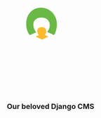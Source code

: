 <div class="logo">
<svg width="300" height="300" viewBox="0 0 180 180" fill="none" xmlns="http://www.w3.org/2000/svg">
<path fill-rule="evenodd" clip-rule="evenodd"
    d="M130.84 104.52L135.262 102.465C135.262 102.465 133.122 100.134 133.122 96.8994C133.122 93.8551 135.215 91.5718 139.163 91.5718C143.539 91.5718 145.394 94.3308 145.394 97.3751C145.394 100.039 143.444 102.275 143.444 102.275L148.294 104.52L139.567 108.656L130.84 104.52Z"
    fill="#FCB92C" />
<path
    d="M138.023 65C126.947 65 117.965 73.4591 117.965 87.3252C117.965 97.9645 123.023 102.499 123.023 102.499L131.657 98.4877C131.657 98.4877 127.732 94.2146 127.732 88.2844C127.732 82.7032 131.569 78.5172 138.808 78.5172C146.831 78.5172 150.232 83.5752 150.232 89.1565C150.232 94.0402 146.656 98.1389 146.656 98.1389L156.075 102.499C156.075 102.499 159.999 96.7436 159.999 87.5868C159.999 74.244 149.709 65 138.023 65Z"
    fill="#6AB946" />
<path
    d="M58.0257 84.4732L59.1476 79.5448C57.024 80.0256 56.9439 78.9839 56.9439 76.9404V72.5329C56.9439 67.364 54.8202 65 49.0905 65C43.0001 65 40.1151 67.6445 40.5158 70.8901L46.7264 72.052C46.5261 70.249 47.2072 69.5678 48.6497 69.5678C50.1723 69.5678 50.6932 70.3291 50.6932 72.4527V73.0137C44.162 73.0537 39.8747 75.0171 39.8747 79.3445C39.8747 82.9106 42.7997 84.8338 46.2055 84.8338C49.1305 84.8338 50.573 83.3914 51.5346 82.0291C52.0555 83.4314 53.7384 85.1544 58.0257 84.4732ZM50.6932 78.0222C50.5329 79.7452 49.0905 80.3863 47.8884 80.3863C46.8466 80.3863 46.1655 79.9054 46.1655 78.8637C46.1655 77.0205 48.249 76.5798 50.6932 76.5397V78.0222Z"
    class="letter" />
<path
    d="M103.675 84.8338C111.048 84.8338 113.332 80.3462 113.332 74.8568C113.332 69.688 111.288 65 103.555 65C95.982 65 93.8183 69.5277 93.8183 74.7767C93.8183 80.1458 96.1022 84.8338 103.675 84.8338ZM103.595 80.1859C100.83 80.1859 100.309 77.5414 100.309 74.8568C100.309 72.2123 100.83 69.6479 103.555 69.6479C106.32 69.6479 106.841 72.2123 106.841 74.937C106.841 77.6616 106.32 80.1859 103.595 80.1859Z"
    class="letter" />
<path
    d="M31.9003 77.6215C31.9003 79.2243 30.9787 80.1859 29.4561 80.1859C27.2924 80.1859 26.4911 78.5431 26.4911 75.2174C26.4911 72.5329 26.7716 69.6479 29.4561 69.6479C30.578 69.6479 31.8202 70.4092 31.4596 72.9335L37.59 71.6914C38.0308 67.4442 34.665 65 29.5363 65C24.087 65 20 67.4442 20 74.8568C20 81.1876 22.8849 84.8338 29.376 84.8338C34.5448 84.8338 36.6284 82.3496 37.7102 78.7835L31.9003 77.6215Z"
    class="letter" />
<path
    d="M112.21 106.783L113.332 101.854C111.208 102.335 111.128 101.293 111.128 99.2499V94.8424C111.128 89.6736 109.004 87.3095 103.275 87.3095C97.1843 87.3095 94.2994 89.9541 94.7001 93.1996L100.911 94.3616C100.71 92.5585 101.391 91.8773 102.834 91.8773C104.357 91.8773 104.877 92.6386 104.877 94.7623V95.3232C98.3463 95.3633 94.059 97.3266 94.059 101.654C94.059 105.22 96.984 107.143 100.39 107.143C103.315 107.143 104.757 105.701 105.719 104.339C106.24 105.741 107.923 107.464 112.21 106.783ZM104.877 100.332C104.717 102.055 103.275 102.696 102.073 102.696C101.031 102.696 100.35 102.215 100.35 101.173C100.35 99.3301 102.433 98.8893 104.877 98.8492V100.332Z"
    class="letter" />
<path d="M61.3508 106.581H67.6015V87.8691H61.3508V106.581Z" class="letter" />
<path
    d="M64.4758 115.882C62.5525 115.882 60.9498 114.279 60.9498 112.356C60.9498 110.432 62.5525 108.87 64.4758 108.87C66.4391 108.87 68.0018 110.432 68.0018 112.356C68.0018 114.279 66.4391 115.882 64.4758 115.882Z"
    class="letter" />
<path
    d="M50.3532 106.582H56.6038V94.2814C56.6038 88.4315 53.3984 87.3095 50.6336 87.3095C46.3063 87.3095 44.7837 89.9541 44.3429 90.9558C43.5415 88.2311 41.2576 87.3095 38.8535 87.3095C34.8066 87.3095 33.244 89.7136 32.7231 90.8356V87.8705H26.9132V106.582H33.1638V97.2465C33.4844 96.0044 34.6063 92.5986 36.8501 92.5986C38.1323 92.5986 38.6532 93.7205 38.6532 95.8842V106.582H44.9039V97.1263C45.2645 95.7239 46.3864 92.5986 48.5501 92.5986C49.8323 92.5986 50.3532 93.6804 50.3532 95.8842V106.582Z"
    class="letter" />
<path
    d="M84.7527 80.6771H91.0033V71.9719C91.0033 66.1219 87.7979 65 85.0331 65C80.7058 65 79.1832 67.6445 78.7424 68.6462C77.941 65.9216 75.6571 65 73.253 65C69.2061 65 67.6435 67.4041 67.1226 68.526V65.561H61.3127V84.2729H67.5633V74.937C67.8839 73.6948 69.0058 70.289 71.2496 70.289C72.5318 70.289 73.0527 71.4109 73.0527 73.5746V80.6771H79.3034V74.8168C79.664 73.4144 80.7859 70.289 82.9496 70.289C84.2318 70.289 84.7527 71.3709 84.7527 73.5746V80.6771Z"
    class="letter" />
<path d="M73.07 84.2731V106.582H79.3207V84.2731H73.07Z" class="letter" />
<path d="M84.7531 84.2731V106.582H91.0037V84.2731H84.7531Z" class="letter" />
</svg>
</div>
<h3 style="text-align: center;">Our beloved Django CMS</h3>

